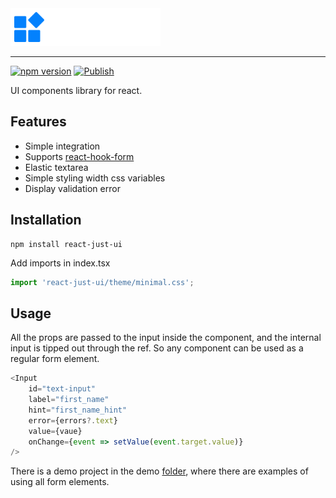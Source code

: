 <picture>
  <source media="(prefers-color-scheme: dark)" srcset=".storybook/public/images/brand-dark.svg">
  <source media="(prefers-color-scheme: light)" srcset=".storybook/public/images/brand-light.svg">
  <img alt="React Just UI" src=".storybook/public/images/brand-dark.svg" width="240" height="60">
</picture>

---

[![npm version](https://badge.fury.io/js/react-just-ui.svg)](https://badge.fury.io/js/react-just-ui)
[![Publish](https://github.com/itsib/react-just-ui/actions/workflows/main.yaml/badge.svg?event=push)](https://github.com/itsib/react-just-ui/actions)

UI components library for react.

## Features

- Simple integration
- Supports [react-hook-form](https://react-hook-form.com/)
- Elastic textarea
- Simple styling width css variables
- Display validation error

## Installation

```shell
npm install react-just-ui
```

Add imports in index.tsx

```typescript jsx
import 'react-just-ui/theme/minimal.css';
```

## Usage

All the props are passed to the input inside the component, and the internal input is tipped out through the ref. So any component can be used as a regular form element.

```typescript jsx
<Input
    id="text-input"
    label="first_name"
    hint="first_name_hint"
    error={errors?.text}
    value={vaue}
    onChange={event => setValue(event.target.value)}
/>
```

There is a demo project in the demo [folder](./demo), where there are examples of using all form elements.